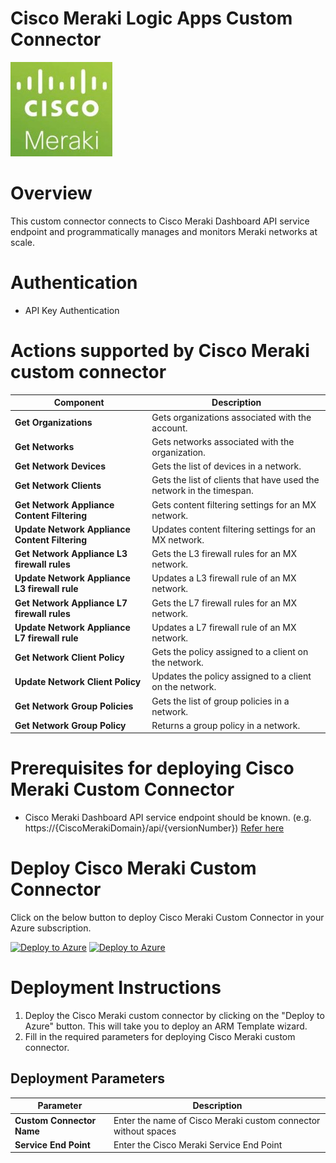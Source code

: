# Cisco Meraki Logic Apps Custom Connector

![Meraki](logo.jpg)

# Overview
This custom connector connects to Cisco Meraki Dashboard API service endpoint and programmatically manages and monitors Meraki networks at scale.

# Authentication
*  API Key Authentication

# Actions supported by Cisco Meraki custom connector
| Component | Description |
| --------- | -------------- |
| **Get Organizations** |Gets organizations associated with the account.|
| **Get Networks** |Gets networks associated with the organization.|
| **Get Network Devices** | Gets the list of devices in a network. |
| **Get Network Clients** | Gets the list of clients that have used the network in the timespan. |
| **Get Network Appliance Content Filtering** | Gets content filtering settings for an MX network. |
| **Update Network Appliance Content Filtering** | Updates content filtering settings for an MX network.|
| **Get Network Appliance L3 firewall rules** | Gets the L3 firewall rules for an MX network.|
| **Update Network Appliance L3 firewall rule** | Updates a L3 firewall rule of an MX network. |
| **Get Network Appliance L7 firewall rules** | Gets the L7 firewall rules for an MX network. |
| **Update Network Appliance L7 firewall rule**| Updates a L7 firewall rule of an MX network. |
| **Get Network Client Policy**| Gets the policy assigned to a client on the network.|
| **Update Network Client Policy**| Updates the policy assigned to a client on the network.|
| **Get Network Group Policies**|Gets the list of group policies in a network.|
| **Get Network Group Policy**|Returns a group policy in a network.|


# Prerequisites for deploying Cisco Meraki Custom Connector
 * Cisco Meraki Dashboard API service endpoint should be known. (e.g. https://{CiscoMerakiDomain}/api/{versionNumber}) [Refer here](https://developer.cisco.com/meraki/api-v1/#!schema)


# Deploy Cisco Meraki Custom Connector
Click on the below button to deploy Cisco Meraki Custom Connector in your Azure subscription.

[![Deploy to Azure](https://aka.ms/deploytoazurebutton)](https://portal.azure.com/#create/Microsoft.Template/uri/https%3A%2Fdev.azure.com/SentinelAccenture/_git/Sentinel-Accenture%20Logic%20Apps%20connectors?path=%2FConnector%2FMerakiConnector%2Fazuredeploy.json&version=GBCiscoMeraki) [![Deploy to Azure](https://aka.ms/deploytoazuregovbutton)](https://portal.azure.com/#create/Microsoft.Template/uri/https%3A%2Fdev.azure.com/SentinelAccenture/_git/Sentinel-Accenture%20Logic%20Apps%20connectors?path=%2FConnector%2FMerakiConnector%2Fazuredeploy.json&version=GBCiscoMeraki) 


# Deployment Instructions 
1. Deploy the Cisco Meraki custom connector by clicking on the "Deploy to Azure" button. This will take you to deploy an ARM Template wizard.
2. Fill in the required parameters for deploying Cisco Meraki custom connector.

## Deployment Parameters

| Parameter  | Description |
| ------------- | ------------- |
| **Custom Connector Name** | Enter the name of Cisco Meraki custom connector without spaces |
| **Service End Point** | Enter the Cisco Meraki Service End Point |